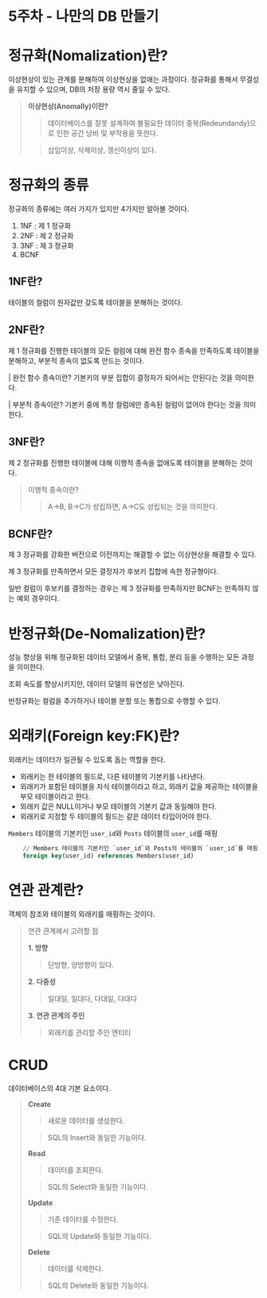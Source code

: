 # 5주차 - 나만의 DB 만들기

# 정규화(Nomalization)란?
이상현상이 있는 관계를 분해하여 이상현상을 없애는 과정이다.
정규화를 통해서 무결성을 유지할 수 있으며, DB의 저장 용량 역시 줄일 수 있다.

> **이상현상(Anomally)이란?**
>>데이터베이스를 잘못 설계하여 불필요한 데이터 중복(Redeundandy)으로 인한
공간 낭비 및 부작용을 뜻한다. 
> 
>>삽입이상, 삭제이상, 갱신이상이 있다.

# 정규화의 종류
정규화의 종류에는 여러 가지가 있지만 4가지만 알아볼 것이다.

1. 1NF : 제 1 정규화
2. 2NF : 제 2 정규화
3. 3NF : 제 3 정규화
4. BCNF

## 1NF란?
테이블의 컬럼이 원자값만 갖도록 테이블을 분해하는 것이다.

## 2NF란?
제 1 정규화를 진행한 테이블의 모든 컬럼에 대해 
완전 함수 종속을 만족하도록 테이블을 분해하고,
부분적 종속이 없도록 만드는 것이다.

| 완전 함수 종속이란?
기본키의 부분 집합이 결정자가 되어서는 안된다는 것을 의미한다.

| 부분적 종속이란?
기본키 중에 특정 컬럼에만 종속된 컬럼이 없어야 한다는 것을 의미한다.

## 3NF란?
제 2 정규화를 진행한 테이블에 대해
이행적 종속을 없애도록 테이블을 분해하는 것이다.

> 이행적 종속이란?
>> A->B, B->C가 성립하면, A->C도 성립되는 것을 의미한다.

## BCNF란?
제 3 정규화를 강화한 버전으로 
이전까지는 해결할 수 없는 이상현상을 해결할 수 있다.

제 3 정규화를 만족하면서 모든 결정자가 후보키 집합에 속한 정규형이다.

일반 컬럼이 후보키를 결정하는 경우는
제 3 정규화를 만족하지만 BCNF는 만족하지 않는 예외 경우이다.

# 반정규화(De-Nomalization)란?
성능 향상을 위해 정규화된 데이터 모델에서 중복, 통합, 분리 등을 수행하는
모든 과정을 의미한다.

조회 속도를 향상시키지만, 데이터 모델의 유연성은 낮아진다.

반정규화는 컬럼을 추가하거나 테이블 분할 또는 통합으로 수행할 수 있다.

# 외래키(Foreign key:FK)란?
외래키는 데이터가 일관될 수 있도록 돕는 역할을 한다.

- 외래키는 한 테이블의 필드로, 다른 테이블의 기본키를 나타낸다.
- 외래키가 포함된 테이블을 자식 테이블이라고 하고,
    외래키 값을 제공하는 테이블을 부모 테이블이라고 한다.
- 외래키 값은 NULL이거나 부모 테이블의 기본키 값과 동일해야 한다.
- 외래키로 지정할 두 테이블의 필드는 같은 데이터 타입이어야 한다.

`Members` 테이블의 기본키인 `user_id`와 `Posts` 테이블의 `user_id`를 매핑
```sql
    // Members 테이블의 기본키인 `user_id`와 Posts의 테이블의 `user_id`를 매핑
    foreign key(user_id) references Members(user_id)
```
# 연관 관계란?
객체의 참조와 테이블의 외래키를 매핑하는 것이다.

> 연관 관계에서 고려할 점
> 
> **1. 방향**
>> 단방향, 양방향이 있다.
>
> **2. 다중성**
>> 일대일, 일대다, 다대일, 다대다
> 
> **3. 연관 관계의 주인**
>> 외래키를 관리할 주인 엔티티

# CRUD
데이터베이스의 4대 기본 요소이다.

> **Create**
> > 새로운 데이터를 생성한다.
>
> > SQL의 Insert와 동일한 기능이다.
>
> **Read**
> > 데이터를 조회한다.
>
> > SQL의 Select와 동일한 기능이다.
>
> **Update**
> > 기존 데이터를 수정한다.
>
> > SQL의 Update와 동일한 기능이다.
>
> **Delete**
> > 데이터를 삭제한다.
>
>  > SQL의 Delete와 동일한 기능이다.

